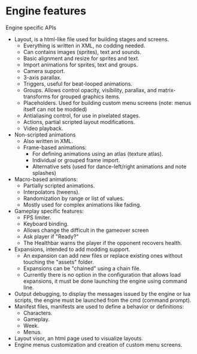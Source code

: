 # Engine features

Engine specific APIs

* Layout, is a html-like file used for building stages and screens.
  * Everything is written in XML, no codding needed.
  * Can contains images (sprites), text and sounds.
  * Basic alignment and resize for sprites and text.
  * Import animations for sprites, text and groups.
  * Camera support.
  * 3-axis parallax.
  * Triggers, useful for beat-looped animations.
  * Groups. Allows control opacity, visibility, parallax, and matrix-transforms for grouped graphics items.
  * Placeholders. Used for building custom menu screens (note: menus itself can not be modded)
  * Antialiasing control, for use in pixelated stages.
  * Actions, partial scripted layout modifications.
  * Video playback.
* Non-scripted animations
  * Also written in XML.
  * Frame-based animations:
    * For defining animations using an atlas (texture atlas).
    * Individual or grouped frame import.
    * Alternative sets (used for dance-left/right animations and note splashes)
* Macro-based animations:
  * Partially scripted animations.
  * Interpolators (tweens).
  * Randomization by range or list of values.
  * Mostly used for complex animations like fading.
* Gameplay specific features:
  * FPS limiter.
  * Keyboard binding.
  * Allows change the difficult in the gameover screen
  * Ask player if "Ready?"
  * The Healthbar warns the player if the opponent recovers health.
* Expansions, intended to add modding support.
  * An expansion can add new files or replace existing ones without touching the "assets" folder.
  * Expansions can be "chained" using a chain file.
  * Currently there is no option in the configuration that allows load expansions, it must be done launching the engine using command line.
* Output debugging, to display the messages issued by the engine or lua scripts, the engine must be launched from the cmd (command prompt).
* Manifest files, manifests are used to define a behavior or definitions:
  * Characters.
  * Gameplay.
  * Week.
  * Menus.
* Layout visor, an html page used to visualize layouts.
* Engine menus customization and creation of custom menu screens.
